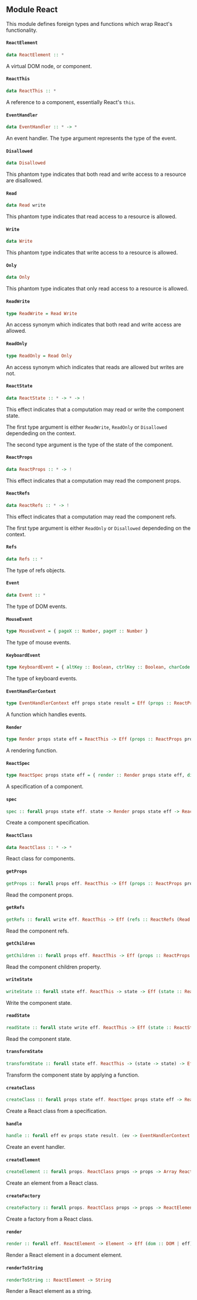 ## Module React

This module defines foreign types and functions which wrap React's functionality.

#### `ReactElement`

``` purescript
data ReactElement :: *
```

A virtual DOM node, or component.

#### `ReactThis`

``` purescript
data ReactThis :: *
```

A reference to a component, essentially React's `this`.

#### `EventHandler`

``` purescript
data EventHandler :: * -> *
```

An event handler. The type argument represents the type of the event.

#### `Disallowed`

``` purescript
data Disallowed
```

This phantom type indicates that both read and write access to a resource are disallowed.

#### `Read`

``` purescript
data Read write
```

This phantom type indicates that read access to a resource is allowed.

#### `Write`

``` purescript
data Write
```

This phantom type indicates that write access to a resource is allowed.

#### `Only`

``` purescript
data Only
```

This phantom type indicates that only read access to a resource is allowed.

#### `ReadWrite`

``` purescript
type ReadWrite = Read Write
```

An access synonym which indicates that both read and write access are allowed.

#### `ReadOnly`

``` purescript
type ReadOnly = Read Only
```

An access synonym which indicates that reads are allowed but writes are not.

#### `ReactState`

``` purescript
data ReactState :: * -> * -> !
```

This effect indicates that a computation may read or write the component state.

The first type argument is either `ReadWrite`, `ReadOnly` or `Disallowed` dependeding on the context.

The second type argument is the type of the state of the component.

#### `ReactProps`

``` purescript
data ReactProps :: * -> !
```

This effect indicates that a computation may read the component props.

#### `ReactRefs`

``` purescript
data ReactRefs :: * -> !
```

This effect indicates that a computation may read the component refs.

The first type argument is either `ReadOnly` or `Disallowed` dependeding on the context.

#### `Refs`

``` purescript
data Refs :: *
```

The type of refs objects.

#### `Event`

``` purescript
data Event :: *
```

The type of DOM events.

#### `MouseEvent`

``` purescript
type MouseEvent = { pageX :: Number, pageY :: Number }
```

The type of mouse events.

#### `KeyboardEvent`

``` purescript
type KeyboardEvent = { altKey :: Boolean, ctrlKey :: Boolean, charCode :: Int, key :: String, keyCode :: Int, locale :: String, location :: Int, metaKey :: Boolean, repeat :: Boolean, shiftKey :: Boolean, which :: Int }
```

The type of keyboard events.

#### `EventHandlerContext`

``` purescript
type EventHandlerContext eff props state result = Eff (props :: ReactProps props, refs :: ReactRefs ReadOnly, state :: ReactState ReadWrite state | eff) result
```

A function which handles events.

#### `Render`

``` purescript
type Render props state eff = ReactThis -> Eff (props :: ReactProps props, refs :: ReactRefs Disallowed, state :: ReactState ReadOnly state | eff) ReactElement
```

A rendering function.

#### `ReactSpec`

``` purescript
type ReactSpec props state eff = { render :: Render props state eff, displayName :: String, getInitialState :: ReactThis -> Eff (props :: ReactProps props, state :: ReactState Disallowed state, refs :: ReactRefs Disallowed | eff) state, componentWillMount :: ReactThis -> Eff (props :: ReactProps props, state :: ReactState ReadWrite state, refs :: ReactRefs Disallowed | eff) Unit, componentDidMount :: ReactThis -> Eff (props :: ReactProps props, state :: ReactState ReadWrite state, refs :: ReactRefs ReadOnly | eff) Unit, componentWillReceiveProps :: ReactThis -> props -> Eff (props :: ReactProps props, state :: ReactState ReadWrite state, refs :: ReactRefs ReadOnly | eff) Unit, shouldComponentUpdate :: ReactThis -> props -> state -> Eff (props :: ReactProps props, state :: ReactState ReadWrite state, refs :: ReactRefs ReadOnly | eff) Boolean, componentWillUpdate :: ReactThis -> props -> state -> Eff (props :: ReactProps props, state :: ReactState ReadWrite state, refs :: ReactRefs ReadOnly | eff) Unit, componentDidUpdate :: ReactThis -> props -> state -> Eff (props :: ReactProps props, state :: ReactState ReadOnly state, refs :: ReactRefs ReadOnly | eff) Unit, componentWillUnmount :: ReactThis -> Eff (props :: ReactProps props, state :: ReactState ReadOnly state, refs :: ReactRefs ReadOnly | eff) Unit }
```

A specification of a component.

#### `spec`

``` purescript
spec :: forall props state eff. state -> Render props state eff -> ReactSpec props state eff
```

Create a component specification.

#### `ReactClass`

``` purescript
data ReactClass :: * -> *
```

React class for components.

#### `getProps`

``` purescript
getProps :: forall props eff. ReactThis -> Eff (props :: ReactProps props | eff) props
```

Read the component props.

#### `getRefs`

``` purescript
getRefs :: forall write eff. ReactThis -> Eff (refs :: ReactRefs (Read write) | eff) Refs
```

Read the component refs.

#### `getChildren`

``` purescript
getChildren :: forall props eff. ReactThis -> Eff (props :: ReactProps props | eff) (Array ReactElement)
```

Read the component children property.

#### `writeState`

``` purescript
writeState :: forall state eff. ReactThis -> state -> Eff (state :: ReactState ReadWrite state | eff) state
```

Write the component state.

#### `readState`

``` purescript
readState :: forall state write eff. ReactThis -> Eff (state :: ReactState (Read write) state | eff) state
```

Read the component state.

#### `transformState`

``` purescript
transformState :: forall state eff. ReactThis -> (state -> state) -> Eff (state :: ReactState ReadWrite state | eff) state
```

Transform the component state by applying a function.

#### `createClass`

``` purescript
createClass :: forall props state eff. ReactSpec props state eff -> ReactClass props
```

Create a React class from a specification.

#### `handle`

``` purescript
handle :: forall eff ev props state result. (ev -> EventHandlerContext eff props state result) -> EventHandler ev
```

Create an event handler.

#### `createElement`

``` purescript
createElement :: forall props. ReactClass props -> props -> Array ReactElement -> ReactElement
```

Create an element from a React class.

#### `createFactory`

``` purescript
createFactory :: forall props. ReactClass props -> props -> ReactElement
```

Create a factory from a React class.

#### `render`

``` purescript
render :: forall eff. ReactElement -> Element -> Eff (dom :: DOM | eff) ReactElement
```

Render a React element in a document element.

#### `renderToString`

``` purescript
renderToString :: ReactElement -> String
```

Render a React element as a string.



